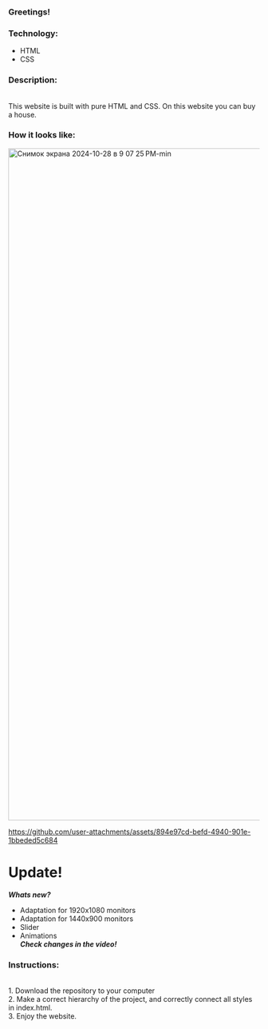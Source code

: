 ### Greetings!

### Technology:<br>

- HTML<br>
- CSS<br>

### Description:
<br>
This website is built with pure HTML and CSS.
On this website you can buy a house. 

### How it looks like: <br>

<img width="1345" alt="Снимок экрана 2024-10-28 в 9 07 25 PM-min" src="https://github.com/user-attachments/assets/199d1ef8-c86c-484d-bb47-17b06758bbe6">
<br>


https://github.com/user-attachments/assets/894e97cd-befd-4940-901e-1bbeded5c684




# Update!
***Whats new?***

- Adaptation for 1920x1080 monitors
- Adaptation for 1440x900 monitors
- Slider
- Animations<br>
  ***Check changes in the video!***
   
### Instructions:
<br>
1. Download the repository to your computer<br>
2. Make a correct hierarchy of the project, and correctly connect all styles in index.html.<br>
3. Enjoy the website.
